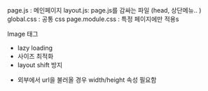 page.js : 메인페이지
layout.js: page.js를 감싸는 파일 (head, 상단메뉴.. )
global.css : 공통 css
page.module.css : 특정 페이지에만 적용s

Image 태그

- lazy loading
- 사이즈 최적화
- layout shift 방지

* 외부에서 url을 불러올 경우 width/height 속성 필요함
